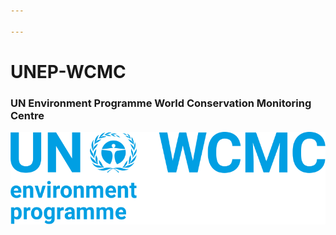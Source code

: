```yaml
---

---
```

# UNEP-WCMC 
### UN Environment Programme World Conservation Monitoring Centre


![UN Environment Programme World Conservation Monitoring Centre](../../../images/unep-wcmc.svg)












